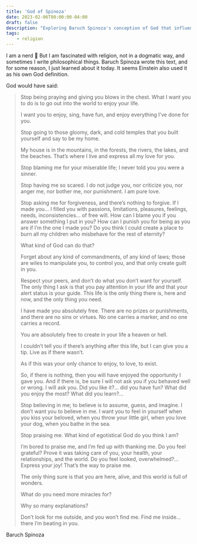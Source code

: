 ```yaml
---
title: 'God of Spinoza'
date: 2023-02-06T00:00:00-04:00
draft: false
description: "Exploring Baruch Spinoza's conception of God that influenced Einstein. A philosophical perspective on divinity, nature, and the universe as one unified reality."
tags:
    - religion
---
```


I am a nerd 🙂 But I am fascinated with religion, not in a dogmatic way, and sometimes I write philosophical things. Baruch Spinoza wrote this text, and for some reason, I just learned about it today. It seems Einstein also used it as his own God definition.

God would have said:

>Stop being praying and giving you blows in the chest. What I want you to do is to go out into the world to enjoy your life. 
>
>I want you to enjoy, sing, have fun, and enjoy everything I’ve done for you.
>
>Stop going to those gloomy, dark, and cold temples that you built yourself and say to be my home.
>
>My house is in the mountains, in the forests, the rivers, the lakes, and the beaches. That’s where I live and express all my love for you.
>
>Stop blaming me for your miserable life; I never told you you were a sinner.
>
>Stop having me so scared. I do not judge you, nor criticize you, nor anger me, nor bother me, nor punishment. I am pure love.
>
>Stop asking me for forgiveness, and there’s nothing to forgive. If I made you… I filled you with passions, limitations, pleasures, feelings, needs, inconsistencies… of free will. How can I blame you if you answer something I put in you? How can I punish you for being as you are if I’m the one I made you? Do you think I could create a place to burn all my children who misbehave for the rest of eternity?
>
>What kind of God can do that?
>
>Forget about any kind of commandments, of any kind of laws; those are wiles to manipulate you, to control you, and that only create guilt in you.
>
>Respect your peers, and don’t do what you don’t want for yourself. The only thing I ask is that you pay attention in your life and that your alert status is your guide. This life is the only thing there is, here and now, and the only thing you need.
>
>I have made you absolutely free. There are no prizes or punishments, and there are no sins or virtues. No one carries a marker, and no one carries a record.
>
>You are absolutely free to create in your life a heaven or hell.
>
>I couldn’t tell you if there’s anything after this life, but I can give you a tip. Live as if there wasn’t.
>
>As if this was your only chance to enjoy, to love, to exist.
>
>So, if there is nothing, then you will have enjoyed the opportunity I gave you. And if there is, be sure I will not ask you if you behaved well or wrong. I will ask you. Did you like it?… did you have fun? What did you enjoy the most? What did you learn?…
>
>Stop believing in me; to believe is to assume, guess, and imagine. I don’t want you to believe in me. I want you to feel in yourself when you kiss your beloved, when you throw your little girl, when you love your dog, when you bathe in the sea.
>
>Stop praising me. What kind of egotistical God do you think I am?
>
>I’m bored to praise me, and I’m fed up with thanking me. Do you feel grateful? Prove it was taking care of you, your health, your relationships, and the world. Do you feel looked, overwhelmed?… Express your joy! That’s the way to praise me.
>
>The only thing sure is that you are here, alive, and this world is full of wonders.
>
>What do you need more miracles for?
>
>Why so many explanations?
>
>Don’t look for me outside, and you won’t find me. Find me inside… there I’m beating in you.

Baruch Spinoza


